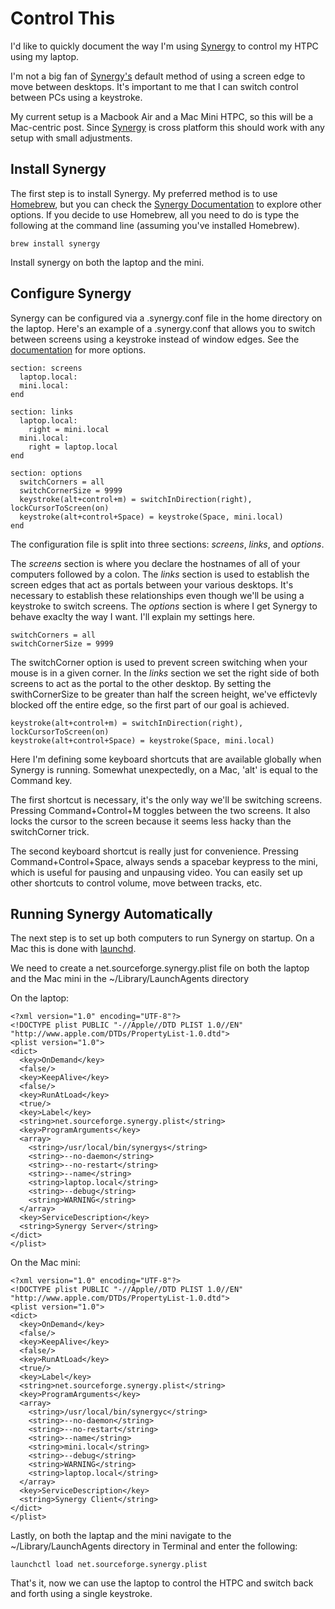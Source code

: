 Control This
================================================================================


I'd like to quickly document the way I'm using [Synergy][1] to control my HTPC using my laptop.

I'm not a big fan of [Synergy's][1] default method of using a screen edge to move between desktops.  It's important to me that I can switch control between PCs using a keystroke. 

My current setup is a Macbook Air and a Mac Mini HTPC, so this will be a Mac-centric post. Since [Synergy][1] is cross platform this should work with any setup with small adjustments.


Install Synergy
--------------------------------------------------------------------------------

The first step is to install Synergy. My preferred method is to use [Homebrew][2], but you can check the [Synergy Documentation][3] to explore other options. If you decide to use Homebrew, all you need to do is type the following at the command line (assuming you've installed Homebrew).

    brew install synergy

Install synergy on both the laptop and the mini.


Configure Synergy
--------------------------------------------------------------------------------

Synergy can be configured via a .synergy.conf file in the home directory on the laptop. Here's an example of a .synergy.conf that allows you to switch between screens using a keystroke instead of window edges. See the [documentation][4] for more options.

    section: screens
      laptop.local:
      mini.local:
    end

    section: links
      laptop.local:
        right = mini.local
      mini.local:
        right = laptop.local
    end

    section: options
      switchCorners = all
      switchCornerSize = 9999
      keystroke(alt+control+m) = switchInDirection(right), lockCursorToScreen(on)
      keystroke(alt+control+Space) = keystroke(Space, mini.local)
    end

The configuration file is split into three sections: *screens*, *links*, and *options*. 

The *screens* section is where you declare the hostnames of all of your computers followed by a colon. The *links* section is used to establish the screen edges that act as portals between your various desktops. It's necessary to establish these relationships even though we'll be using a keystroke to switch screens. The *options* section is where I get Synergy to behave exaclty the way I want. I'll explain my settings here.

    switchCorners = all
    switchCornerSize = 9999

The switchCorner option is used to prevent screen switching when your mouse is in a given corner. In the *links* section we set the right side of both screens to act as the portal to the other desktop. By setting the swithCornerSize to be greater than half the screen height, we've effictevly blocked off the entire edge, so the first part of our goal is achieved.


    keystroke(alt+control+m) = switchInDirection(right), lockCursorToScreen(on)
    keystroke(alt+control+Space) = keystroke(Space, mini.local)

Here I'm defining some keyboard shortcuts that are available globally when Synergy is running. Somewhat unexpectedly, on a Mac, 'alt' is equal to the Command key. 

The first shortcut is necessary, it's the only way we'll be switching screens. Pressing Command+Control+M toggles between the two screens. It also locks the cursor to the screen because it seems less hacky than the switchCorner trick. 

The second keyboard shortcut is really just for convenience. Pressing Command+Control+Space, always sends a spacebar keypress to the mini, which is useful for pausing and unpausing video. You can easily set up other shortcuts to control volume, move between tracks, etc.


Running Synergy Automatically
--------------------------------------------------------------------------------

The next step is to set up both computers to run Synergy on startup. On a Mac this is done with [launchd][5].

We need to create a net.sourceforge.synergy.plist file on both the laptop and the Mac mini in the ~/Library/LaunchAgents directory

On the laptop:

    <?xml version="1.0" encoding="UTF-8"?>
    <!DOCTYPE plist PUBLIC "-//Apple//DTD PLIST 1.0//EN" "http://www.apple.com/DTDs/PropertyList-1.0.dtd">
    <plist version="1.0">
    <dict>
      <key>OnDemand</key>
      <false/>
      <key>KeepAlive</key>
      <false/>
      <key>RunAtLoad</key>
      <true/>
      <key>Label</key>
      <string>net.sourceforge.synergy.plist</string>
      <key>ProgramArguments</key>
      <array>
        <string>/usr/local/bin/synergys</string>
        <string>--no-daemon</string>
        <string>--no-restart</string>
        <string>--name</string>
        <string>laptop.local</string>
        <string>--debug</string>
        <string>WARNING</string>
      </array>
      <key>ServiceDescription</key>
      <string>Synergy Server</string>
    </dict>
    </plist>


On the Mac mini:

    <?xml version="1.0" encoding="UTF-8"?>
    <!DOCTYPE plist PUBLIC "-//Apple//DTD PLIST 1.0//EN" "http://www.apple.com/DTDs/PropertyList-1.0.dtd">
    <plist version="1.0">
    <dict>
      <key>OnDemand</key>
      <false/>
      <key>KeepAlive</key>
      <false/>
      <key>RunAtLoad</key>
      <true/>
      <key>Label</key>
      <string>net.sourceforge.synergy.plist</string>
      <key>ProgramArguments</key>
      <array>
        <string>/usr/local/bin/synergyc</string>
        <string>--no-daemon</string>
        <string>--no-restart</string>
        <string>--name</string>
        <string>mini.local</string>
        <string>--debug</string>
        <string>WARNING</string>
        <string>laptop.local</string>
      </array>
      <key>ServiceDescription</key>
      <string>Synergy Client</string>
    </dict>
    </plist>

Lastly, on both the laptap and the mini navigate to the ~/Library/LaunchAgents directory in Terminal and enter the following:

    launchctl load net.sourceforge.synergy.plist

That's it, now we can use the laptop to control the HTPC and switch back and forth using a single keystroke.

[1]: http://synergy-foss.org/
[2]: http://mxcl.github.com/homebrew/
[3]: http://synergy-foss.org/tracker/projects/synergy/wiki/Docs
[4]: http://synergy2.sourceforge.net/configuration.html
[5]: http://developer.apple.com/library/mac/#documentation/Darwin/Reference/ManPages/man8/launchd.8.html
